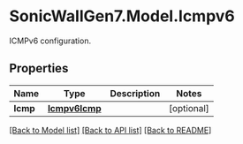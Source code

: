 # SonicWallGen7.Model.Icmpv6
ICMPv6 configuration.

## Properties

Name | Type | Description | Notes
------------ | ------------- | ------------- | -------------
**Icmp** | [**Icmpv6Icmp**](Icmpv6Icmp.md) |  | [optional] 

[[Back to Model list]](../README.md#documentation-for-models) [[Back to API list]](../README.md#documentation-for-api-endpoints) [[Back to README]](../README.md)

